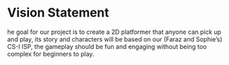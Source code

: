 # Vision Statement
he goal for our project is to create a 2D platformer that anyone can pick up and play, its story and characters will be based on our (Faraz and Sophie’s) CS-I ISP, the gameplay should be fun and engaging without being too complex for beginners to play. 
